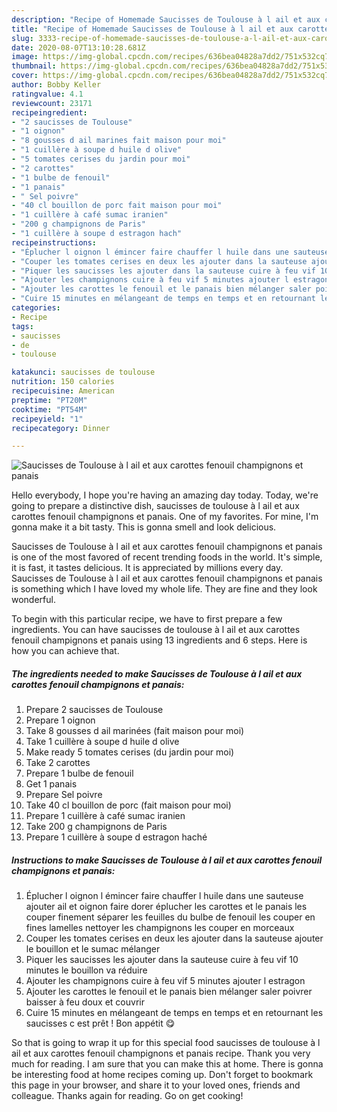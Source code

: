 ```yaml
---
description: "Recipe of Homemade Saucisses de Toulouse à l ail et aux carottes fenouil champignons et panais"
title: "Recipe of Homemade Saucisses de Toulouse à l ail et aux carottes fenouil champignons et panais"
slug: 3333-recipe-of-homemade-saucisses-de-toulouse-a-l-ail-et-aux-carottes-fenouil-champignons-et-panais
date: 2020-08-07T13:10:28.681Z
image: https://img-global.cpcdn.com/recipes/636bea04828a7dd2/751x532cq70/saucisses-de-toulouse-a-l-ail-et-aux-carottes-fenouil-champignons-et-panais-photo-principale-de-la-recette.jpg
thumbnail: https://img-global.cpcdn.com/recipes/636bea04828a7dd2/751x532cq70/saucisses-de-toulouse-a-l-ail-et-aux-carottes-fenouil-champignons-et-panais-photo-principale-de-la-recette.jpg
cover: https://img-global.cpcdn.com/recipes/636bea04828a7dd2/751x532cq70/saucisses-de-toulouse-a-l-ail-et-aux-carottes-fenouil-champignons-et-panais-photo-principale-de-la-recette.jpg
author: Bobby Keller
ratingvalue: 4.1
reviewcount: 23171
recipeingredient:
- "2 saucisses de Toulouse"
- "1 oignon"
- "8 gousses d ail marines fait maison pour moi"
- "1 cuillère à soupe d huile d olive"
- "5 tomates cerises du jardin pour moi"
- "2 carottes"
- "1 bulbe de fenouil"
- "1 panais"
- " Sel poivre"
- "40 cl bouillon de porc fait maison pour moi"
- "1 cuillère à café sumac iranien"
- "200 g champignons de Paris"
- "1 cuillère à soupe d estragon hach"
recipeinstructions:
- "Éplucher l oignon l émincer faire chauffer l huile dans une sauteuse ajouter ail et oignon faire dorer éplucher les carottes et le panais les couper finement séparer les feuilles du bulbe de fenouil les couper en fines lamelles nettoyer les champignons les couper en morceaux"
- "Couper les tomates cerises en deux les ajouter dans la sauteuse ajouter le bouillon et le sumac mélanger"
- "Piquer les saucisses les ajouter dans la sauteuse cuire à feu vif 10 minutes le bouillon va réduire"
- "Ajouter les champignons cuire à feu vif 5 minutes ajouter l estragon"
- "Ajouter les carottes le fenouil et le panais bien mélanger saler poivrer baisser à feu doux et couvrir"
- "Cuire 15 minutes en mélangeant de temps en temps et en retournant les saucisses c est prêt ! Bon appétit 😋"
categories:
- Recipe
tags:
- saucisses
- de
- toulouse

katakunci: saucisses de toulouse 
nutrition: 150 calories
recipecuisine: American
preptime: "PT20M"
cooktime: "PT54M"
recipeyield: "1"
recipecategory: Dinner

---
```



![Saucisses de Toulouse à l ail et aux carottes fenouil champignons et panais](https://img-global.cpcdn.com/recipes/636bea04828a7dd2/751x532cq70/saucisses-de-toulouse-a-l-ail-et-aux-carottes-fenouil-champignons-et-panais-photo-principale-de-la-recette.jpg)

Hello everybody, I hope you're having an amazing day today. Today, we're going to prepare a distinctive dish, saucisses de toulouse à l ail et aux carottes fenouil champignons et panais. One of my favorites. For mine, I'm gonna make it a bit tasty. This is gonna smell and look delicious.



Saucisses de Toulouse à l ail et aux carottes fenouil champignons et panais is one of the most favored of recent trending foods in the world. It's simple, it is fast, it tastes delicious. It is appreciated by millions every day. Saucisses de Toulouse à l ail et aux carottes fenouil champignons et panais is something which I have loved my whole life. They are fine and they look wonderful.


To begin with this particular recipe, we have to first prepare a few ingredients. You can have saucisses de toulouse à l ail et aux carottes fenouil champignons et panais using 13 ingredients and 6 steps. Here is how you can achieve that.

<!--inarticleads1-->

##### The ingredients needed to make Saucisses de Toulouse à l ail et aux carottes fenouil champignons et panais:

1. Prepare 2 saucisses de Toulouse
1. Prepare 1 oignon
1. Take 8 gousses d ail marinées (fait maison pour moi)
1. Take 1 cuillère à soupe d huile d olive
1. Make ready 5 tomates cerises (du jardin pour moi)
1. Take 2 carottes
1. Prepare 1 bulbe de fenouil
1. Get 1 panais
1. Prepare  Sel poivre
1. Take 40 cl bouillon de porc (fait maison pour moi)
1. Prepare 1 cuillère à café sumac iranien
1. Take 200 g champignons de Paris
1. Prepare 1 cuillère à soupe d estragon haché




<!--inarticleads2-->

##### Instructions to make Saucisses de Toulouse à l ail et aux carottes fenouil champignons et panais:

1. Éplucher l oignon l émincer faire chauffer l huile dans une sauteuse ajouter ail et oignon faire dorer éplucher les carottes et le panais les couper finement séparer les feuilles du bulbe de fenouil les couper en fines lamelles nettoyer les champignons les couper en morceaux
1. Couper les tomates cerises en deux les ajouter dans la sauteuse ajouter le bouillon et le sumac mélanger
1. Piquer les saucisses les ajouter dans la sauteuse cuire à feu vif 10 minutes le bouillon va réduire
1. Ajouter les champignons cuire à feu vif 5 minutes ajouter l estragon
1. Ajouter les carottes le fenouil et le panais bien mélanger saler poivrer baisser à feu doux et couvrir
1. Cuire 15 minutes en mélangeant de temps en temps et en retournant les saucisses c est prêt ! Bon appétit 😋




So that is going to wrap it up for this special food saucisses de toulouse à l ail et aux carottes fenouil champignons et panais recipe. Thank you very much for reading. I am sure that you can make this at home. There is gonna be interesting food at home recipes coming up. Don't forget to bookmark this page in your browser, and share it to your loved ones, friends and colleague. Thanks again for reading. Go on get cooking!
